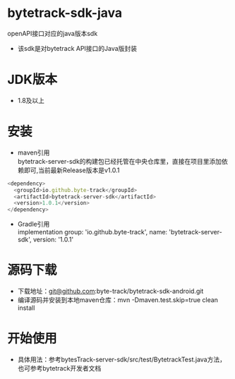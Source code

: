 # bytetrack-sdk-java
openAPI接口对应的java版本sdk
- 该sdk是对bytetrack API接口的Java版封装

# JDK版本
- 1.8及以上

# 安装
- maven引用
<br/>bytetrack-server-sdk的构建包已经托管在中央仓库里，直接在项目里添加依赖即可,当前最新Release版本是v1.0.1
```javascript
<dependency>
  <groupId>io.github.byte-track</groupId>
  <artifactId>bytetrack-server-sdk</artifactId>
  <version>1.0.1</version>
</dependency>
```
- Gradle引用
<br>implementation group: 'io.github.byte-track', name: 'bytetrack-server-sdk', version: '1.0.1'

# 源码下载
- 下载地址：git@github.com:byte-track/bytetrack-sdk-android.git
- 编译源码并安装到本地maven仓库：mvn -Dmaven.test.skip=true clean install

# 开始使用
- 具体用法：参考bytesTrack-server-sdk/src/test/BytetrackTest.java方法，也可参考bytetrack开发者文档
